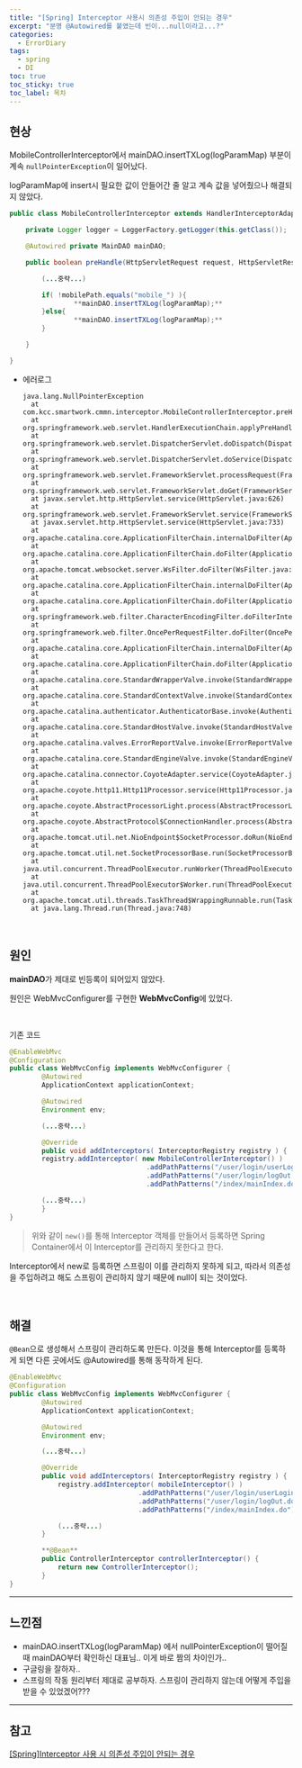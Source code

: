 ```yaml
---
title: "[Spring] Interceptor 사용시 의존성 주입이 안되는 경우"
excerpt: "분명 @Autowired를 붙였는데 빈이...null이라고...?"
categories:
  - ErrorDiary
tags:
  - spring
  - DI
toc: true
toc_sticky: true
toc_label: 목차
---
```


## 현상

MobileControllerInterceptor에서 mainDAO.insertTXLog(logParamMap) 부분이 계속 `nullPointerException`이 일어났다.

logParamMap에 insert시 필요한 값이 안들어간 줄 알고 계속 값을 넣어줬으나 해결되지 않았다.

```java
public class MobileControllerInterceptor extends HandlerInterceptorAdapter {

	private Logger logger = LoggerFactory.getLogger(this.getClass());

	@Autowired private MainDAO mainDAO;

	public boolean preHandle(HttpServletRequest request, HttpServletResponse response, Object handler) throws Exception {

		(...중략...)

		if( !mobilePath.equals("mobile_") ){
				**mainDAO.insertTXLog(logParamMap);**
		}else{
				**mainDAO.insertTXLog(logParamMap);**
		}

	}

}
```

- 에러로그

  ```
  java.lang.NullPointerException
  	at com.kcc.smartwork.cmmn.interceptor.MobileControllerInterceptor.preHandle(MobileControllerInterceptor.java:98)
  	at org.springframework.web.servlet.HandlerExecutionChain.applyPreHandle(HandlerExecutionChain.java:151)
  	at org.springframework.web.servlet.DispatcherServlet.doDispatch(DispatcherServlet.java:1035)
  	at org.springframework.web.servlet.DispatcherServlet.doService(DispatcherServlet.java:943)
  	at org.springframework.web.servlet.FrameworkServlet.processRequest(FrameworkServlet.java:1006)
  	at org.springframework.web.servlet.FrameworkServlet.doGet(FrameworkServlet.java:898)
  	at javax.servlet.http.HttpServlet.service(HttpServlet.java:626)
  	at org.springframework.web.servlet.FrameworkServlet.service(FrameworkServlet.java:883)
  	at javax.servlet.http.HttpServlet.service(HttpServlet.java:733)
  	at org.apache.catalina.core.ApplicationFilterChain.internalDoFilter(ApplicationFilterChain.java:231)
  	at org.apache.catalina.core.ApplicationFilterChain.doFilter(ApplicationFilterChain.java:166)
  	at org.apache.tomcat.websocket.server.WsFilter.doFilter(WsFilter.java:53)
  	at org.apache.catalina.core.ApplicationFilterChain.internalDoFilter(ApplicationFilterChain.java:193)
  	at org.apache.catalina.core.ApplicationFilterChain.doFilter(ApplicationFilterChain.java:166)
  	at org.springframework.web.filter.CharacterEncodingFilter.doFilterInternal(CharacterEncodingFilter.java:201)
  	at org.springframework.web.filter.OncePerRequestFilter.doFilter(OncePerRequestFilter.java:119)
  	at org.apache.catalina.core.ApplicationFilterChain.internalDoFilter(ApplicationFilterChain.java:193)
  	at org.apache.catalina.core.ApplicationFilterChain.doFilter(ApplicationFilterChain.java:166)
  	at org.apache.catalina.core.StandardWrapperValve.invoke(StandardWrapperValve.java:202)
  	at org.apache.catalina.core.StandardContextValve.invoke(StandardContextValve.java:97)
  	at org.apache.catalina.authenticator.AuthenticatorBase.invoke(AuthenticatorBase.java:541)
  	at org.apache.catalina.core.StandardHostValve.invoke(StandardHostValve.java:143)
  	at org.apache.catalina.valves.ErrorReportValve.invoke(ErrorReportValve.java:92)
  	at org.apache.catalina.core.StandardEngineValve.invoke(StandardEngineValve.java:78)
  	at org.apache.catalina.connector.CoyoteAdapter.service(CoyoteAdapter.java:343)
  	at org.apache.coyote.http11.Http11Processor.service(Http11Processor.java:374)
  	at org.apache.coyote.AbstractProcessorLight.process(AbstractProcessorLight.java:65)
  	at org.apache.coyote.AbstractProtocol$ConnectionHandler.process(AbstractProtocol.java:868)
  	at org.apache.tomcat.util.net.NioEndpoint$SocketProcessor.doRun(NioEndpoint.java:1590)
  	at org.apache.tomcat.util.net.SocketProcessorBase.run(SocketProcessorBase.java:49)
  	at java.util.concurrent.ThreadPoolExecutor.runWorker(ThreadPoolExecutor.java:1149)
  	at java.util.concurrent.ThreadPoolExecutor$Worker.run(ThreadPoolExecutor.java:624)
  	at org.apache.tomcat.util.threads.TaskThread$WrappingRunnable.run(TaskThread.java:61)
  	at java.lang.Thread.run(Thread.java:748)
  ```

</br>

## 원인

**mainDAO**가 제대로 빈등록이 되어있지 않았다.

원인은 WebMvcConfigurer를 구현한 **WebMvcConfig**에 있었다.

</br>

기존 코드

```java
@EnableWebMvc
@Configuration
public class WebMvcConfig implements WebMvcConfigurer {
		@Autowired
		ApplicationContext applicationContext;

		@Autowired
		Environment env;

		(...중략...)

		@Override
		public void addInterceptors( InterceptorRegistry registry ) {
		registry.addInterceptor( new MobileControllerInterceptor() )
	                              .addPathPatterns("/user/login/userLogin.do")
	                              .addPathPatterns("/user/login/logOut.do")
	                              .addPathPatterns("/index/mainIndex.do")

		(...중략...)
		}
}
```

> 위와 같이 `new()`를 통해 Interceptor 객체를 만들어서 등록하면 Spring Container에서 이 Interceptor를 관리하지 못한다고 한다.

Interceptor에서 new로 등록하면 스프링이 이를 관리하지 못하게 되고, 따라서 의존성을 주입하려고 해도 스프링이 관리하지 않기 때문에 null이 되는 것이었다.

</br>

## 해결

`@Bean`으로 생성해서 스프링이 관리하도록 만든다. 이것을 통해 Interceptor를 등록하게 되면 다른 곳에서도 @Autowired를 통해 동작하게 된다.

```java
@EnableWebMvc
@Configuration
public class WebMvcConfig implements WebMvcConfigurer {
		@Autowired
		ApplicationContext applicationContext;

		@Autowired
		Environment env;

		(...중략...)

		@Override
		public void addInterceptors( InterceptorRegistry registry ) {
			registry.addInterceptor( mobileInterceptor() )
	                            .addPathPatterns("/user/login/userLogin.do")
	                            .addPathPatterns("/user/login/logOut.do")
	                            .addPathPatterns("/index/mainIndex.do")

			(...중략...)
		}

		**@Bean**
		public ControllerInterceptor controllerInterceptor() {
			return new ControllerInterceptor();
		}
}
```

---

## 느낀점

- mainDAO.insertTXLog(logParamMap) 에서 nullPointerException이 떨어질 때 mainDAO부터 확인하신 대표님.. 이게 바로 짬의 차이인가..
- 구글링을 잘하자..
- 스프링의 작동 원리부터 제대로 공부하자. 스프링이 관리하지 않는데 어떻게 주입을 받을 수 있었겠어???

---

## 참고

[[Spring]Interceptor 사용 시 의존성 주입이 안되는 경우](https://eastglow.github.io/back-end/2019/08/01/Spring-Interceptor-%EC%82%AC%EC%9A%A9-%EC%8B%9C-%EC%9D%98%EC%A1%B4%EC%84%B1-%EC%A3%BC%EC%9E%85%EC%9D%B4-%EC%95%88%EB%90%98%EB%8A%94-%EA%B2%BD%EC%9A%B0.html)
